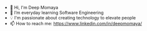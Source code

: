 * 👋 Hi, I'm Deep Momaya  
* 🌱 I’m everyday learning Software Engineering  
* 💡 I'm passionate about creating technology to elevate people  
* 📫 How to reach me: https://www.linkedin.com/in/deepmomaya/


<!--
**deepmomaya/deepmomaya** is a ✨ _special_ ✨ repository because its `README.md` (this file) appears on your GitHub profile.
-->

